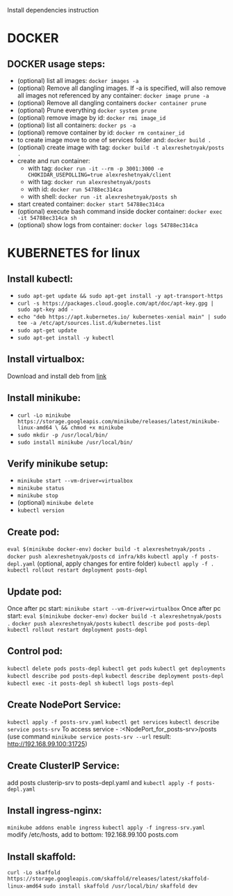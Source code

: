 Install dependencies instruction

# DOCKER

## DOCKER usage steps:
* (optional) list all images:  ```docker images -a```
* (optional) Remove all dangling images. If -a is specified, will also remove all images not referenced by any container:  ```docker image prune -a```
* (optional) Remove all dangling containers ```docker container prune```
* (optional) Prune everything ```docker system prune```
* (optional) remove image by id:  ```docker rmi image_id```
* (optional) list all containers:  ```docker ps -a```
* (optional) remove container by id:  ```docker rm container_id```
* to create image move to one of services folder and: ```docker build .```
* (optional) create image with tag:  ```docker build -t alexreshetnyak/posts .```
* create and run container:
  * with tag:  ```docker run -it --rm -p 3001:3000 -e CHOKIDAR_USEPOLLING=true alexreshetnyak/client```
  * with tag:  ```docker run alexreshetnyak/posts```
  * with id:  ```docker run 54788ec314ca```
  * with shell:  ```docker run -it alexreshetnyak/posts sh```
* start created container: ```docker start 54788ec314ca```
* (optional) execute bash command inside docker container:  ```docker exec -it 54788ec314ca sh```
* (optional) show logs from container:  ```docker logs 54788ec314ca```


# KUBERNETES for linux

## Install kubectl:
* ```sudo apt-get update && sudo apt-get install -y apt-transport-https```
* ```curl -s https://packages.cloud.google.com/apt/doc/apt-key.gpg | sudo apt-key add -```
* ```echo "deb https://apt.kubernetes.io/ kubernetes-xenial main" | sudo tee -a /etc/apt/sources.list.d/kubernetes.list```
* ```sudo apt-get update```
* ```sudo apt-get install -y kubectl```

## Install virtualbox:
Download and install deb from [link](https://www.virtualbox.org/wiki/Linux_Downloads)

## Install minikube:
* ```curl -Lo minikube https://storage.googleapis.com/minikube/releases/latest/minikube-linux-amd64 \ && chmod +x minikube``` 
* ```sudo mkdir -p /usr/local/bin/```
* ```sudo install minikube /usr/local/bin/```

##  Verify minikube setup:
* ```minikube start --vm-driver=virtualbox```
* ```minikube status```
* ```minikube stop```
* (optional) ```minikube delete```
* ```kubectl version```

## Create pod:
```eval $(minikube docker-env)```
```docker build -t alexreshetnyak/posts .```
```docker push alexreshetnyak/posts```
```cd infra/k8s```
```kubectl apply -f posts-depl.yaml```
(optional, apply changes for entire folder) ```kubectl apply -f .```
```kubectl rollout restart deployment posts-depl```

## Update pod:
Once after pc start: ```minikube start --vm-driver=virtualbox```
Once after pc start: ```eval $(minikube docker-env)```
```docker build -t alexreshetnyak/posts .```
```docker push alexreshetnyak/posts```
```kubectl describe pod posts-depl```
```kubectl rollout restart deployment posts-depl```

## Control pod:
```kubectl delete pods posts-depl```
```kubectl get pods```
```kubectl get deployments```
```kubectl describe pod posts-depl```
```kubectl describe deployment posts-depl```
```kubectl exec -it posts-depl sh```
```kubectl logs posts-depl```

## Create NodePort Service:
```kubectl apply -f posts-srv.yaml```
```kubectl get services```
```kubectl describe service posts-srv```
To access service - <minikube ip>:<NodePort_for_posts-srv>/posts 
(use command ```minikube service posts-srv --url``` result: http://192.168.99.100:31725)

## Create ClusterIP Service:
add posts clusterip-srv to posts-depl.yaml and ```kubectl apply -f posts-depl.yaml```

## Install ingress-nginx:
```minikube addons enable ingress```
```kubectl apply -f ingress-srv.yaml```
modify /etc/hosts, add to bottom: 192.168.99.100 posts.com


## Install skaffold:
```curl -Lo skaffold https://storage.googleapis.com/skaffold/releases/latest/skaffold-linux-amd64```
```sudo install skaffold /usr/local/bin/```
```skaffold dev```


